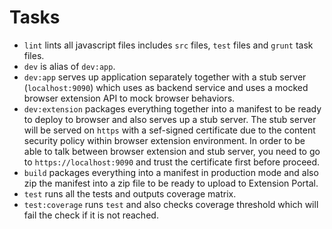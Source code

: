# Tasks
 - `lint` lints all javascript files includes `src` files, `test` files and `grunt` task files.
 - `dev` is alias of `dev:app`.
 - `dev:app` serves up application separately together with a stub server (`localhost:9090`) which uses as backend service and uses a mocked browser extension API to mock browser behaviors. 
 - `dev:extension` packages everything together into a manifest to be ready to deploy to browser and also serves up a stub server. The stub server will be served on `https` with a sef-signed certificate due to the content security policy within browser extension environment. In order to be able to talk between browser extension and stub server, you need to go to `https://localhost:9090` and trust the certificate first before proceed.
 - `build` packages everything into a manifest in production mode and also zip the manifest into a zip file to be ready to upload to Extension Portal.
 - `test` runs all the tests and outputs coverage matrix. 
 - `test:coverage` runs `test` and also checks coverage threshold which will fail the check if it is not reached. 
